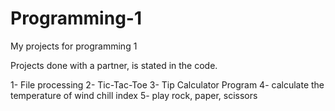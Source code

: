 # Programming-1
My projects for programming 1

Projects done with a partner, is stated in the code.

1- File processing
2- Tic-Tac-Toe
3- Tip Calculator Program
4- calculate the temperature of wind chill index
5- play rock, paper, scissors


